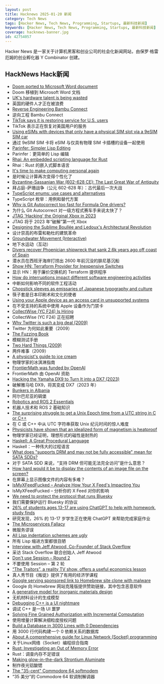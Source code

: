 ```yaml
---
layout: post
title: Hacknews 2025-01-20 新闻
category: Tech News
tags: [Hacker News, Tech News, Programming, Startups, 最新科技新闻]
keywords: [Hacker News, Tech News, Programming, Startups, 最新科技新闻]
coverage: hacknews-banner.jpg
id: 42754057
---
```


Hacker News 是一家关于计算机黑客和创业公司的社会化新闻网站，由保罗·格雷厄姆的创业孵化器 Y Combinator 创建。

## HackNews Hack新闻

- [Doom ported to Microsoft Word document](https://github.com/wojciech-graj/doom-docm)
- Doom 移植到 Microsoft Word 文档
- [UK's hardware talent is being wasted](https://josef.cn/blog/uk-talent)
- 英国的硬件人才正在被浪费
- [Reverse Engineering Bambu Connect](https://wiki.rossmanngroup.com/wiki/Reverse_Engineering_Bambu_Connect)
- 逆向工程 Bambu Connect
- [TikTok says it is restoring service for U.S. users](https://www.nbcnews.com/tech/tech-news/tiktok-says-restoring-service-us-users-rcna188320)
- TikTok 表示正在恢复对美国用户的服务
- [Using eSIMs with devices that only have a physical SIM slot via a 9eSIM SIM car](https://neilzone.co.uk/2025/01/using-esims-with-devices-that-only-have-a-physical-sim-slot-via-a-9esim-sim-card-with-android-and-linux/)
- 通过 9eSIM SIM 卡将 eSIM 与仅具有物理 SIM 卡插槽的设备一起使用
- [Parinfer: Simpler Lisp Editing](https://shaunlebron.github.io/parinfer/)
- Parinfer：更简单的 Lisp 编辑
- [Rhai: An embedded scripting language for Rust](https://github.com/rhaiscript/rhai)
- Rhai：Rust 的嵌入式脚本语言
- [It's time to make computing personal again](https://www.vintagecomputing.com/index.php/archives/3292/the-pc-is-dead-its-time-to-make-computing-personal-again)
- 是时候让计算再次变得个性化了
- [Byzantine-Sassanian War (602-628 CE): The Last Great War of Antiquity](https://www.thecollector.com/byzantine-sassanian-war/)
- 拜占庭-萨珊战争（公元 602-628 年）：古代最后一次大战
- [TypeScript enums: use cases and alternatives](https://2ality.com/2025/01/typescript-enum-patterns.html)
- TypeScript 枚举：用例和替代方案
- [Why is Git Autocorrect too fast for Formula One drivers?](https://blog.gitbutler.com/why-is-git-autocorrect-too-fast-for-formula-one-drivers/)
- 为什么 Git Autocorrect 对一级方程式赛车手来说太快了？
- [JTAG 'Hacking' the Original Xbox in 2023](https://blog.ret2.io/2023/08/09/jtag-hacking-the-original-xbox-2023/)
- JTAG 将于 2023 年“破解”第一代 Xbox
- [Designing the Sublime Boullée and Ledoux's Architectural Revolution](https://publicdomainreview.org/essay/designing-the-sublime/)
- 设计崇高的布雷和勒杜的建筑革命
- [Groundwater Movement (Interactive)](https://has.concord.org/groundwater-movement.html)
- 地下水运动（互动）
- [Divers recover Phoenician shipwreck that sank 2.6k years ago off coast of Spain](https://www.smithsonianmag.com/smart-news/divers-recover-ancient-shipwreck-that-sank-2600-years-ago-off-the-coast-of-spain-180985778/)
- 潜水员在西班牙海岸打捞出 2600 年前沉没的腓尼基沉船
- [Show HN: Terraform Provider for Inexpensive Switches](https://github.com/brennoo/terraform-provider-hrui)
- 显示 HN：用于廉价交换机的 Terraform 提供程序
- [How do interruptions impact different software engineering activities](https://rdel.substack.com/p/rdel-75-how-do-interruptions-impact)
- 中断如何影响不同的软件工程活动
- [Chopstick sleeves as emissaries of Japanese typography and culture](https://letterformarchive.org/news/this-just-in-chopstick-sleeves-as-emissaries-of-japanese-typography-and-culture/)
- 筷子套是日本印刷术和文化的使者
- [Using your Apple device as an access card in unsupported systems](https://github.com/kormax/apple-device-as-access-card)
- 在不受支持的系统中使用 Apple 设备作为门禁卡
- [CollectWise (YC F24) Is Hiring](https://www.ycombinator.com/companies/collectwise/jobs/miUmVns-founding-engineer)
- CollectWise (YC F24) 正在招聘
- [Why Twitter is such a big deal (2009)](https://paulgraham.com/twitter.html)
- Twitter 为何如此重要（2009）
- [The Fuzzing Book](https://www.fuzzingbook.org/)
- 模糊测试手册
- [Two Hard Things (2009)](https://martinfowler.com/bliki/TwoHardThings.html)
- 两件难事（2009）
- [A physicist's guide to ice cream](https://physicsworld.com/a/a-physicists-guide-to-ice-cream-the-complex-science-behind-one-of-the-worlds-most-popular-desserts/)
- 物理学家的冰淇淋指南
- [FrontierMath was funded by OpenAI](https://www.lesswrong.com/posts/cu2E8wgmbdZbqeWqb/meemi-s-shortform)
- FrontierMath 由 OpenAI 资助
- [Hacking the Yamaha DX9 to Turn It into a DX7 (2023)](https://ajxs.me/blog/Hacking_the_Yamaha_DX9_To_Turn_It_Into_a_DX7.html)
- 破解雅马哈 DX9，将其变成 DX7（2023 年）
- [Bunkers in Albania](https://en.wikipedia.org/wiki/Bunkers_in_Albania)
- 阿尔巴尼亚的碉堡
- [Robotics and ROS 2 Essentials](https://henkirobotics.com/robotics-and-ros-2-essentials-course-announcement/)
- 机器人技术和 ROS 2 基础知识
- [The surprising struggle to get a Unix Epoch time from a UTC string in C or C++](https://berthub.eu/articles/posts/how-to-get-a-unix-epoch-from-a-utc-date-time-string/)
- 在 C 或 C++ 中从 UTC 字符串获取 Unix 纪元时间的惊人难度
- [Physicists have shown that an idealized form of magnetism is heatproof](https://www.quantamagazine.org/heat-destroys-all-order-except-for-in-this-one-special-case-20250116/)
- 物理学家已经证明，理想形式的磁性是耐热的
- [Haskell: A Great Procedural Language](https://entropicthoughts.com/haskell-procedural-programming)
- Haskell：一种伟大的过程语言
- [What does "supports DRM and may not be fully accessible" mean for SATA SDDs?](https://unix.stackexchange.com/questions/789838/what-does-supports-drm-functions-and-may-not-be-fully-accessible-mean-for-sata)
- 对于 SATA SDD 来说，“支持 DRM 但可能无法完全访问”是什么意思？
- [How hard would it be to display the contents of an image file on the screen?](https://wolf.nereid.pl/posts/image-viewer/)
- 在屏幕上显示图像文件的内容有多难？
- [IsMyXFeedFucked – Analyze How Your X Feed's Impacting You](https://www.ismyxfeedfucked.com/)
- IsMyXFeedFucked – 分析你的 X Feed 对你的影响
- [We need to protect the protocol that runs Bluesky](https://www.technologyreview.com/2025/01/17/1110063/we-need-to-protect-the-protocol-that-runs-bluesky/)
- 我们需要保护运行 Bluesky 的协议
- [26% of students ages 13-17 are using ChatGPT to help with homework, study finds](https://www.npr.org/2025/01/18/g-s1-43115/chatgpt-teen-school-homework-classroom-ai)
- 研究发现，26% 的 13-17 岁学生正在使用 ChatGPT 来帮助完成家庭作业
- [The Microservices Fallacy](https://www.ufried.com/blog/microservices_fallacy_1/)
- 微服务谬误
- [All Lisp indentation schemes are ugly](https://aartaka.me/lisp-indent.html)
- 所有 Lisp 缩进方案都很丑陋
- [Interview with Jeff Atwood, Co-Founder of Stack Overflow](https://www.cnbc.com/2025/01/18/tech-founder-jeff-atwood-why-im-giving-away-millions-within-next-5-years.html)
- 采访 Stack Overflow 联合创始人 Jeff Atwood
- [Don't use Session – Round 2](https://soatok.blog/2025/01/20/session-round-2/)
- 不要使用 Session – 第 2 轮
- [“The Traitors”, a reality TV show, offers a useful economics lesson](https://www.economist.com/finance-and-economics/2025/01/16/the-traitors-a-reality-tv-show-offers-a-useful-economics-lesson)
- 真人秀节目《叛徒》提供了有用的经济学课程
- [Google serving sponsored link to Homebrew site clone with malware](https://twitter.com/ryanchenkie/status/1880730173634699393)
- Google 向 Homebrew 网站克隆版提供赞助链接，其中包含恶意软件
- [A generative model for inorganic materials design](https://www.nature.com/articles/s41586-025-08628-5)
- 无机材料设计的生成模型
- [Debugging C++ is a UI nightmare](https://core-explorer.github.io/blog/c++/debugging/2025/01/19/debugging-c++-is-a-ui.nightmare.html)
- 调试 C++ 是一场 UI 噩梦
- [Solving Fine Grained Authorization with Incremental Computation](https://www.feldera.com/blog/fine-grained-authorization)
- 使用增量计算解决细粒度授权问题
- [Build a Database in 3000 Lines with 0 Dependencies](https://build-your-own.org/blog/20251015_db_in_3000/)
- 用 3000 行代码构建一个 0 依赖关系的数据库
- [About A comprehensive guide for Linux Network (Socket) programming](https://github.com/nguyenchiemminhvu/LinuxNetworkProgramming)
- 关于Linux网络（Socket）编程综合指南
- [Rust: Investigating an Out of Memory Error](https://www.qovery.com/blog/rust-investigating-a-strange-out-of-memory-error/)
- Rust：调查内存不足错误
- [Making glow-in-the-dark Strontium Aluminate](https://maurycyz.com/projects/strontium_aluminate/)
- 制作夜光铝酸锶
- [The "35-cent" Commodore 64 softmodem](http://oldvcr.blogspot.com/2025/01/the-35-cent-commodore-64-softmodem.html)
- “35 美分”的 Commodore 64 软调制解调器


